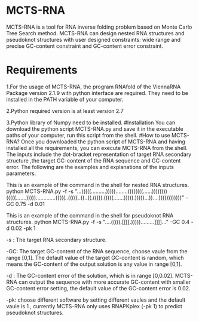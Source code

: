 # MCTS-RNA
MCTS-RNA is a tool for RNA inverse folding problem based on Monte Carlo Tree Search method. MCTS-RNA can design nested RNA structures and pseudoknot structures with user designed constraints: wide range and precise GC-content constraint and GC-content error constraint. 
# Requirements
1.For the usage of MCTS-RNA, the program RNAfold of the ViennaRNA Package version 2.1.9 with python interface are required.
They need to be installed in the PATH variable of your computer.

2.Python required version is at least version 2.7

3.Python library of Numpy need to be installed.
#Installation
You can download the python script MCTS-RNA.py and save it in the executable paths of your computer, run this script from the shell. 
#How to use MCTS-RNA?
Once you downloaded the python script of MCTS-RNA and having installed all the requirements, you can execute MCTS-RNA from the shell. The inputs include the dot-bracket representation of target RNA secondary structure ,the target GC-content of the RNA sequence and GC-content error. The following are the examples and explanations of the inputs parameters.

This is an example of the command in the shell for nested RNA structures.
python MCTS-RNA.py -f -s "...(((((..........)))))........((((((((......))))))))(((((.......))))).............(((((..(((((..((..((.(((((.(((((.......))))).)))))...))....))))))))))))" -GC 0.75 -d 0.01

This is an example of the command in the shell for pseudoknot RNA structures.
python MCTS-RNA.py -f -s "....(((((.[[[[.))))).........]]]]..." -GC 0.4 -d 0.02 -pk 1


-s : The target RNA secondary structure.

-GC: The target GC-content of the RNA sequence, choose vaule from the range [0,1]. The default value of the target GC-content is random, which means the GC-content of the output solution is any value in range [0,1]. 

-d : The GC-content error of the solution, which is in range [0,0.02]. MCTS-RNA can output the sequence with more accurate GC-content with smaller GC-content error setting, the default value of the GC-content error is 0.02.

-pk: choose different software by setting different vaules and the default vaule is 1 , currently MCTS-RNA only uses RNAPKplex (-pk 1) to predict pseudoknot structures. 


